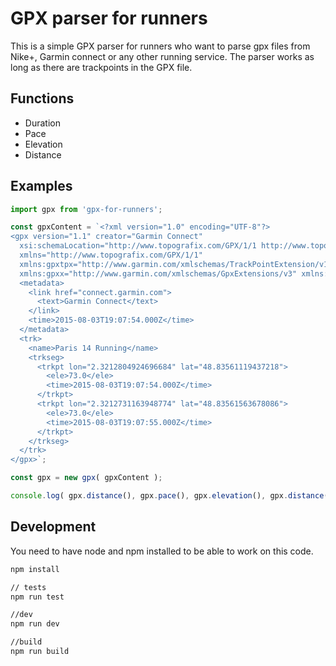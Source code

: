 # GPX parser for runners
This is a simple GPX parser for runners who want to parse gpx files from Nike+, Garmin connect or any other running service. The parser works as long as there are trackpoints in the GPX file.

## Functions
* Duration
* Pace
* Elevation
* Distance

## Examples
```js
import gpx from 'gpx-for-runners';

const gpxContent = `<?xml version="1.0" encoding="UTF-8"?>
<gpx version="1.1" creator="Garmin Connect"
  xsi:schemaLocation="http://www.topografix.com/GPX/1/1 http://www.topografix.com/GPX/1/1/gpx.xsd http://www.garmin.com/xmlschemas/GpxExtensions/v3 http://www.garmin.com/xmlschemas/GpxExtensionsv3.xsd http://www.garmin.com/xmlschemas/TrackPointExtension/v1 http://www.garmin.com/xmlschemas/TrackPointExtensionv1.xsd"
  xmlns="http://www.topografix.com/GPX/1/1"
  xmlns:gpxtpx="http://www.garmin.com/xmlschemas/TrackPointExtension/v1"
  xmlns:gpxx="http://www.garmin.com/xmlschemas/GpxExtensions/v3" xmlns:xsi="http://www.w3.org/2001/XMLSchema-instance">
  <metadata>
    <link href="connect.garmin.com">
      <text>Garmin Connect</text>
    </link>
    <time>2015-08-03T19:07:54.000Z</time>
  </metadata>
  <trk>
    <name>Paris 14 Running</name>
    <trkseg>
      <trkpt lon="2.3212804924696684" lat="48.83561119437218">
        <ele>73.0</ele>
        <time>2015-08-03T19:07:54.000Z</time>
      </trkpt>
      <trkpt lon="2.3212731163948774" lat="48.83561563678086">
        <ele>73.0</ele>
        <time>2015-08-03T19:07:55.000Z</time>
      </trkpt>
    </trkseg>
  </trk>
</gpx>`;

const gpx = new gpx( gpxContent );

console.log( gpx.distance(), gpx.pace(), gpx.elevation(), gpx.distance() );
```

## Development
You need to have node and npm installed to be able to work on this code.

```bash
npm install
```

```bash
// tests
npm run test

//dev
npm run dev

//build
npm run build
```
